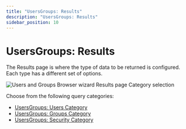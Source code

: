 ```yaml
---
title: "UsersGroups: Results"
description: "UsersGroups: Results"
sidebar_position: 10
---
```


# UsersGroups: Results

The Results page is where the type of data to be returned is configured. Each type has a different
set of options.

![Users and Groups Browser wizard Results page Category selection](/images/accessanalyzer/12.0/admin/datacollector/usersgroups/results.webp)

Choose from the following query categories:

- [UsersGroups: Users Category](/docs/accessanalyzer/12.0/admin/datacollector/usersgroups/results/users.md)
- [UsersGroups: Groups Category](/docs/accessanalyzer/12.0/admin/datacollector/usersgroups/results/groups.md)
- [UsersGroups: Security Category](/docs/accessanalyzer/12.0/admin/datacollector/usersgroups/results/security.md)
